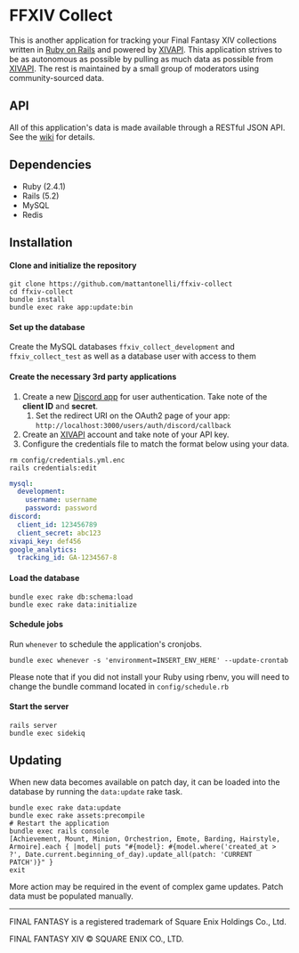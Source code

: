# FFXIV Collect
This is another application for tracking your Final Fantasy XIV collections written in [Ruby on Rails](https://rubyonrails.org/) and powered by [XIVAPI](https://xivapi.com/). This application strives to be as autonomous as possible by pulling as much data as possible from [XIVAPI](https://xivapi.com/). The rest is maintained by a small group of moderators using community-sourced data.

## API

All of this application's data is made available through a RESTful JSON API. See the [wiki](https://github.com/mattantonelli/ffxiv-collect/wiki) for details.

## Dependencies
* Ruby (2.4.1)
* Rails (5.2)
* MySQL
* Redis

## Installation
#### Clone and initialize the repository
```
git clone https://github.com/mattantonelli/ffxiv-collect
cd ffxiv-collect
bundle install
bundle exec rake app:update:bin
```

#### Set up the database
Create the MySQL databases `ffxiv_collect_development` and `ffxiv_collect_test` as well as a database user with access to them

#### Create the necessary 3rd party applications
1. Create a new [Discord app](https://discord.com/developers/applications/) for user authentication. Take note of the **client ID** and **secret**.
    1. Set the redirect URI on the OAuth2 page of your app: `http://localhost:3000/users/auth/discord/callback`
2. Create an [XIVAPI](https://xivapi.com/) account and take note of your API key.
3. Configure the credentials file to match the format below using your data.
```
rm config/credentials.yml.enc
rails credentials:edit
```
```yml
mysql:
  development:
    username: username
    password: password
discord:
  client_id: 123456789
  client_secret: abc123
xivapi_key: def456
google_analytics:
  tracking_id: GA-1234567-8
```

#### Load the database
```
bundle exec rake db:schema:load
bundle exec rake data:initialize
```

#### Schedule jobs
Run `whenever` to schedule the application's cronjobs.

```
bundle exec whenever -s 'environment=INSERT_ENV_HERE' --update-crontab
```

Please note that if you did not install your Ruby using rbenv, you will need to change the bundle command located in `config/schedule.rb`

#### Start the server
```
rails server
bundle exec sidekiq
```

## Updating
When new data becomes available on patch day, it can be loaded into the database by running the `data:update` rake task.

```
bundle exec rake data:update
bundle exec rake assets:precompile
# Restart the application
bundle exec rails console
[Achievement, Mount, Minion, Orchestrion, Emote, Barding, Hairstyle, Armoire].each { |model| puts "#{model}: #{model.where('created_at > ?', Date.current.beginning_of_day).update_all(patch: 'CURRENT PATCH')}" }
exit
```

More action may be required in the event of complex game updates. Patch data must be populated manually.

---

FINAL FANTASY is a registered trademark of Square Enix Holdings Co., Ltd.

FINAL FANTASY XIV © SQUARE ENIX CO., LTD.
